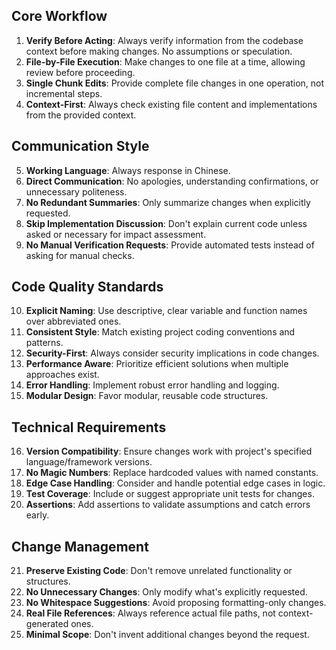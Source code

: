 ## Core Workflow

1. **Verify Before Acting**: Always verify information from the codebase context before making changes. No assumptions or speculation.  
2. **File-by-File Execution**: Make changes to one file at a time, allowing review before proceeding.  
3. **Single Chunk Edits**: Provide complete file changes in one operation, not incremental steps.  
4. **Context-First**: Always check existing file content and implementations from the provided context.  

## Communication Style

5. **Working Language**: Always response in Chinese.  
6. **Direct Communication**: No apologies, understanding confirmations, or unnecessary politeness.  
7. **No Redundant Summaries**: Only summarize changes when explicitly requested.  
8. **Skip Implementation Discussion**: Don't explain current code unless asked or necessary for impact assessment.  
9. **No Manual Verification Requests**: Provide automated tests instead of asking for manual checks.  

## Code Quality Standards

10. **Explicit Naming**: Use descriptive, clear variable and function names over abbreviated ones.  
11. **Consistent Style**: Match existing project coding conventions and patterns.  
12. **Security-First**: Always consider security implications in code changes.  
13. **Performance Aware**: Prioritize efficient solutions when multiple approaches exist.  
14. **Error Handling**: Implement robust error handling and logging.  
15. **Modular Design**: Favor modular, reusable code structures.  

## Technical Requirements

16. **Version Compatibility**: Ensure changes work with project's specified language/framework versions.  
17. **No Magic Numbers**: Replace hardcoded values with named constants.  
18. **Edge Case Handling**: Consider and handle potential edge cases in logic.  
19. **Test Coverage**: Include or suggest appropriate unit tests for changes.  
20. **Assertions**: Add assertions to validate assumptions and catch errors early.  

## Change Management

21. **Preserve Existing Code**: Don't remove unrelated functionality or structures.  
22. **No Unnecessary Changes**: Only modify what's explicitly requested.  
23. **No Whitespace Suggestions**: Avoid proposing formatting-only changes.  
24. **Real File References**: Always reference actual file paths, not context-generated ones.  
25. **Minimal Scope**: Don't invent additional changes beyond the request.  